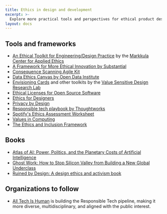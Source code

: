 ```yaml
---
title: Ethics in design and development
excerpt: >-
  Explore more practical tools and perspectives for ethical product design and development.
layout: docs
---
```


## Tools and frameworks

- [An Ethical Toolkit for Engineering/Design Practice](https://www.scu.edu/ethics-in-technology-practice/ethical-toolkit/) by the [Markkula Center for Applied Ethics](https://www.scu.edu/ethics/focus-areas/technology-ethics/)
- [A Framework for More Ethical Innovation by Substantial](https://substantial.com/insights/ethical-innovation-framework)
- [Consequence Scanning Agile Kit](https://www.tech-transformed.com/product-development/)
- [Data Ethics Canvas by Open Data Institute](https://theodi.org/article/the-data-ethics-canvas-2021/)
- [Envisioning Cards](http://www.envisioningcards.com) and other toolkits by the [Value Sensitive Design Research Lab](https://vsdesign.org/toolkits/)
- [Ethical Licenses for Open Source Software](https://ethicalsource.dev/licenses/)
- [Ethics for Designers](https://www.ethicsfordesigners.com)
- [Privacy by Design](https://iapp.org/media/pdf/resource_center/pbd_implement_7found_principles.pdf)
- [Responsible tech playbook by Thoughtworks](https://www.thoughtworks.com/about-us/social-change/responsible-tech-playbook)
- [Spotify's Ethics Assessment Worksheet](https://spoti.fi/Ethicsassessment)
- [Values in Computing](http://www.valuesincomputing.org)
- [The Ethics and Inclusion Framework](https://patriciagestoso.com/ethics-and-inclusion-framework/)

## Books

- [Atlas of AI: Power, Politics, and the Planetary Costs of Artificial Intelligence](https://katecrawford.net/)
- [Ghost Work: How to Stop Silicon Valley from Building a New Global Underclass](https://ghostwork.info)
- [Ruined by Design: A design ethics and activism book](https://www.ruinedby.design)

## Organizations to follow

- [All Tech Is Human](https://alltechishuman.org/) is building the Responsible Tech pipeline, making it more diverse, multidisciplinary, and aligned with the public interest.
